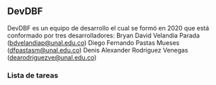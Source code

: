 ## DevDBF

DevDBF es un equipo de desarrollo el cual se formó en 2020 que está conformado por tres desarrolladores:
Bryan David Velandia Parada (bdvelandiap@unal.edu.co)
Diego Fernando Pastas Mueses (dfpastasm@unal.edu.co)
Denis Alexander Rodriguez Venegas (dearodriguezve@unal.edu.co)

### Lista de tareas
